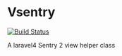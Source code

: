 Vsentry
===========================

[![Build Status](https://travis-ci.org/everlaat/laravel4-sentry-view-helper.png)](https://travis-ci.org/everlaat/laravel4-sentry-view-helper)

A laravel4 Sentry 2 view helper class